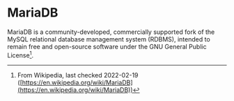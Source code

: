 # MariaDB

MariaDB is a community-developed, commercially supported fork of the MySQL relational database management system (RDBMS), intended to remain free and open-source software under the GNU General Public License[^note].

[^note]: From Wikipedia, last checked 2022-02-19 ([https://en.wikipedia.org/wiki/MariaDB](https://en.wikipedia.org/wiki/MariaDB))
